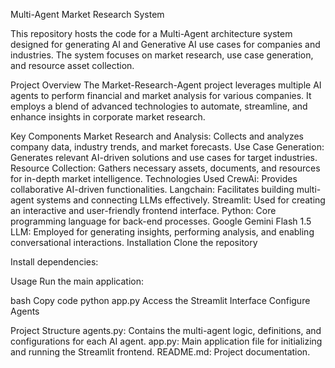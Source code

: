 Multi-Agent Market Research System



This repository hosts the code for a Multi-Agent architecture system designed for generating AI and Generative AI use cases for companies and industries. The system focuses on market research, use case generation, and resource asset collection.

Project Overview
The Market-Research-Agent project leverages multiple AI agents to perform financial and market analysis for various companies. It employs a blend of advanced technologies to automate, streamline, and enhance insights in corporate market research.

Key Components
Market Research and Analysis: Collects and analyzes company data, industry trends, and market forecasts.
Use Case Generation: Generates relevant AI-driven solutions and use cases for target industries.
Resource Collection: Gathers necessary assets, documents, and resources for in-depth market intelligence.
Technologies Used
CrewAi: Provides collaborative AI-driven functionalities.
Langchain: Facilitates building multi-agent systems and connecting LLMs effectively.
Streamlit: Used for creating an interactive and user-friendly frontend interface.
Python: Core programming language for back-end processes.
Google Gemini Flash 1.5 LLM: Employed for generating insights, performing analysis, and enabling conversational interactions.
Installation
Clone the repository


Install dependencies:


Usage
Run the main application:

bash
Copy code
python app.py
Access the Streamlit Interface
Configure Agents

Project Structure
agents.py: Contains the multi-agent logic, definitions, and configurations for each AI agent.
app.py: Main application file for initializing and running the Streamlit frontend.
README.md: Project documentation.

